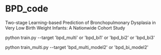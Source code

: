 # BPD_code
Two-stage Learning-based Prediction of Bronchopulmonary Dysplasia in Very Low Birth Weight Infants: A Nationwide Cohort Study

python train.py --target 'bpd_multi' or 'bpd_bi1' or 'bpd_bi2' or 'bpd_bi3'

python train_multi.py --target 'bpd_multi_model2' or 'bpd_bi_model2'
